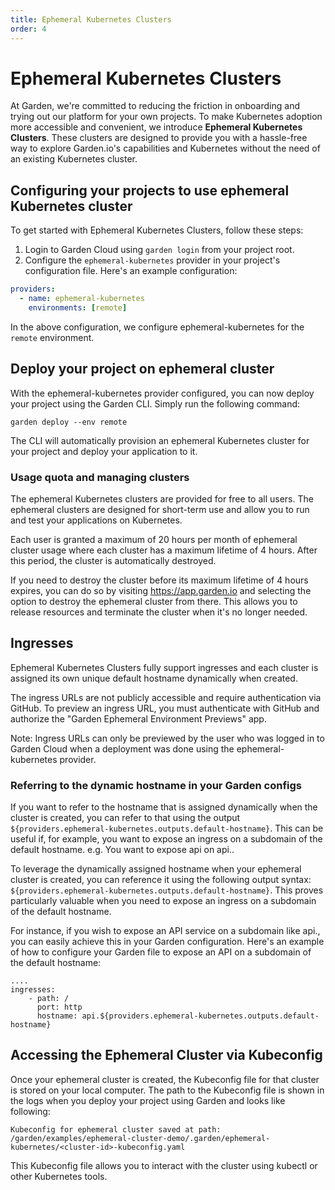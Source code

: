 ```yaml
---
title: Ephemeral Kubernetes Clusters
order: 4
---
```


# Ephemeral Kubernetes Clusters

At Garden, we're committed to reducing the friction in onboarding and trying out our platform for your own projects. To make Kubernetes adoption more accessible and convenient, we introduce **Ephemeral Kubernetes Clusters**. These clusters are designed to provide you with a hassle-free way to explore Garden.io's capabilities and Kubernetes without the need of an existing Kubernetes cluster.

## Configuring your projects to use ephemeral Kubernetes cluster

To get started with Ephemeral Kubernetes Clusters, follow these steps:

1. Login to Garden Cloud using `garden login` from your project root.
2. Configure the `ephemeral-kubernetes` provider in your project's configuration file. Here's an example configuration:

```yaml
providers:
  - name: ephemeral-kubernetes
    environments: [remote]

```
In the above configuration, we configure ephemeral-kubernetes for the `remote` environment.

## Deploy your project on ephemeral cluster

With the ephemeral-kubernetes provider configured, you can now deploy your project using the Garden CLI. Simply run the following command:

```
garden deploy --env remote
```

The CLI will automatically provision an ephemeral Kubernetes cluster for your project and deploy your application to it.

### Usage quota and managing clusters

The ephemeral Kubernetes clusters are provided for free to all users. The ephemeral clusters are designed for short-term use and allow you to run and test your applications on Kubernetes.

Each user is granted a maximum of 20 hours per month of ephemeral cluster usage where each cluster has a maximum lifetime of 4 hours. After this period, the cluster is automatically destroyed.

If you need to destroy the cluster before its maximum lifetime of 4 hours expires, you can do so by visiting https://app.garden.io and selecting the option to destroy the ephemeral cluster from there. This allows you to release resources and terminate the cluster when it's no longer needed.

## Ingresses

Ephemeral Kubernetes Clusters fully support ingresses and each cluster is assigned its own unique default hostname dynamically when created.

The ingress URLs are not publicly accessible and require authentication via GitHub. To preview an ingress URL, you must authenticate with GitHub and authorize the "Garden Ephemeral Environment Previews" app.


Note: Ingress URLs can only be previewed by the user who was logged in to Garden Cloud when a deployment was done using the ephemeral-kubernetes provider.

### Referring to the dynamic hostname in your Garden configs

If you want to refer to the hostname that is assigned dynamically when the cluster is created, you can refer to that using the output `${providers.ephemeral-kubernetes.outputs.default-hostname}`. This can be useful if, for example, you want to expose an ingress on a subdomain of the default hostname. e.g. You want to expose api on api.<default-hostname>.

To leverage the dynamically assigned hostname when your ephemeral cluster is created, you can reference it using the following output syntax: `${providers.ephemeral-kubernetes.outputs.default-hostname}`. This proves particularly valuable when you need to expose an ingress on a subdomain of the default hostname.

For instance, if you wish to expose an API service on a subdomain like api.<default-hostname>, you can easily achieve this in your Garden configuration. Here's an example of how to configure your Garden file to expose an API on a subdomain of the default hostname:

```
....
ingresses:
    - path: /
      port: http
      hostname: api.${providers.ephemeral-kubernetes.outputs.default-hostname}
```

## Accessing the Ephemeral Cluster via Kubeconfig

Once your ephemeral cluster is created, the Kubeconfig file for that cluster is stored on your local computer. The path to the Kubeconfig file is shown in the logs when you deploy your project using Garden and looks like following:
```
Kubeconfig for ephemeral cluster saved at path: /garden/examples/ephemeral-cluster-demo/.garden/ephemeral-kubernetes/<cluster-id>-kubeconfig.yaml
```

This Kubeconfig file allows you to interact with the cluster using kubectl or other Kubernetes tools.
